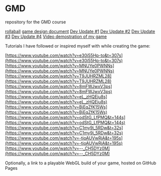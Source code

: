 # GMD
repository for the GMD course

[rollaball](https://github.com/Rosabm/GMD/blob/main/rollaball.md)
[game design document](https://github.com/Rosabm/GMD/blob/main/game_design_doc.md)
[Dev Update #1](https://github.com/Rosabm/GMD/blob/main/Dev%20update%20%231.md)
[Dev Update #2](https://github.com/Rosabm/GMD/blob/main/Dev%20update%20%232.md)
[Dev Update #3](https://github.com/Rosabm/GMD/blob/main/Dev%20update%20%233.md)
[Dev Update #4](https://github.com/Rosabm/GMD/blob/main/Dev%20update%20%234.md)
[Video demostration of my game](https://youtu.be/4BWPOhkc4OM)


Tutorials I have followed or inspired myself with while creating the game:

[https://www.youtube.com/watch?v=e30i55Hp-to&t=307s](https://www.youtube.com/watch?v=e30i55Hp-to&t=307s)
[https://www.youtube.com/watch?v=MNUYe0PWNNs](https://www.youtube.com/watch?v=MNUYe0PWNNs)
[https://www.youtube.com/watch?v=T9JUHRZML28](https://www.youtube.com/watch?v=T9JUHRZML28)
[https://www.youtube.com/watch?v=8mFWJwxV3ps](https://www.youtube.com/watch?v=8mFWJwxV3ps)
[https://www.youtube.com/watch?v=eL_zHQEju8s](https://www.youtube.com/watch?v=eL_zHQEju8s)
[https://www.youtube.com/watch?v=BjEqZfK15Ws](https://www.youtube.com/watch?v=BjEqZfK15Ws)
[https://www.youtube.com/watch?v=odStG_LfPMQ&t=144s](https://www.youtube.com/watch?v=odStG_LfPMQ&t=144s)
[https://www.youtube.com/watch?v=C1my9i_5RDw&t=32s](https://www.youtube.com/watch?v=C1my9i_5RDw&t=32s)
[https://www.youtube.com/watch?v=-tjoAUVwRjA&t=195s](https://www.youtube.com/watch?v=-tjoAUVwRjA&t=195s)
[https://www.youtube.com/watch?v=--_CH5DYz0M](https://www.youtube.com/watch?v=--_CH5DYz0M)

Optionally, a link to a playable WebGL build of your game, hosted on GitHub Pages

